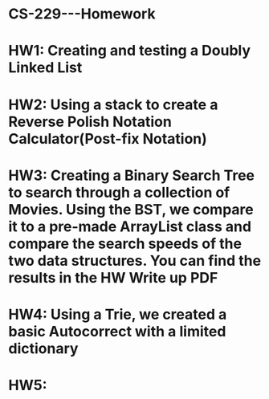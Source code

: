 # CS-229---Homework

# HW1: Creating and testing a Doubly Linked List

# HW2: Using a stack to create a Reverse Polish Notation Calculator(Post-fix Notation)

# HW3: Creating a Binary Search Tree to search through a collection of Movies. Using the BST, we compare it to a pre-made ArrayList class and compare the search speeds of the two data structures. You can find the results in the HW Write up PDF

# HW4: Using a Trie, we created a basic Autocorrect with a limited dictionary

# HW5: 

